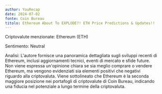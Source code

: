 ```yaml
---
author: YouRecap
date: 2024-07-02
fonte: Coin Bureau
titolo: Ethereum About To EXPLODE?! ETH Price Predictions & Updates!!
---
```


Criptovalute menzionate: Ethereum (ETH)

Sentimento: Neutral

Analisi: L'autore fornisce una panoramica dettagliata sugli sviluppi recenti di Ethereum, inclusi aggiornamenti tecnici, eventi di mercato e sfide future. Non viene espressa un'opinione chiara se sia meglio comprare o vendere Ethereum, ma vengono evidenziati sia elementi positivi che negativi riguardo alla criptovaluta. Viene sottolineato che Ethereum è la seconda maggiore posizione nei portafogli di criptovalute di Coin Bureau, indicando una fiducia nel potenziale a lungo termine della criptovaluta.
